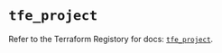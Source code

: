 # `tfe_project`

Refer to the Terraform Registory for docs: [`tfe_project`](https://registry.terraform.io/providers/hashicorp/tfe/0.47.0/docs/resources/project).
